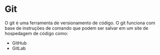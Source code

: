 # Git

O git é uma ferramenta de versionamento de código. O git funciona com base de instruções de comando que podem ser salvar em um site de hospedagem de código como:

- GitHub
- GitLab